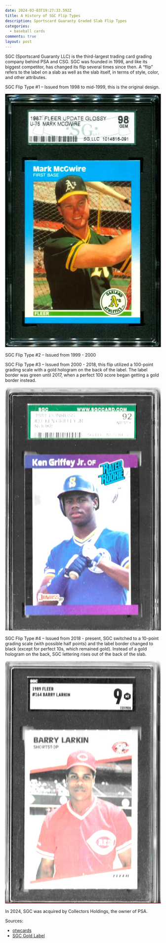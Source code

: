```yaml
---
date: 2024-03-03T19:27:33.592Z
title: A History of SGC Flip Types
description: Sportscard Guaranty Graded Slab Flip Types
categories:
  - baseball cards
comments: true
layout: post
---
```


SGC (Sportscard Guaranty LLC) is the third-largest trading card grading company behind PSA and CSG. SGC was founded in 1998, and like its biggest competitor, has changed its flip several times since then. A “flip” refers to the label on a slab as well as the slab itself, in terms of style, color, and other attributes.

SGC Flip Type #1 – Issued from 1998 to mid-1999, this is the original design.

![](/assets/img/assets/img/SGC-Old-Label-98-Score-Gem-Mint.png)

SGC Flip Type #2 – Issued from 1999 - 2000

SGC Flip Type #3 – Issued from 2000 - 2018, this flip utilized a 100-point grading scale with a gold hologram on the back of the label. The label border was green until 2017, when a perfect 100 score began getting a gold border instead.

![](/assets/img/assets/img/sgc-type3.png)

SGC Flip Type #4 – Issued from 2018 - present, SGC switched to a 10-point grading scale (with possible half points) and the label border changed to black (except for perfect 10s, which remained gold). Instead of a gold hologram on the back, SGC lettering rises out of the back of the slab.

![](/assets/img/assets/img/sgc-modern.png)

In 2024, SGC was acquired by Collectors Holdings, the owner of PSA.

Sources:

* [otwcards](https://forums.collectors.com/discussion/comment/8423438/#Comment_8423438)
* [SGC Gold Label](https://onlygreats.com/2023/09/15/sgc-gold-label/)
